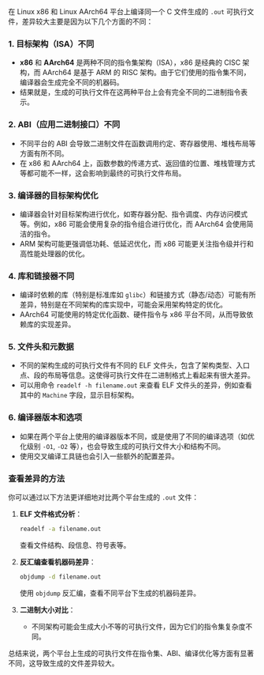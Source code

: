 在 Linux x86 和 Linux AArch64 平台上编译同一个 C 文件生成的 `.out` 可执行文件，差异较大主要是因为以下几个方面的不同：

### 1. **目标架构（ISA）不同**
   - **x86** 和 **AArch64** 是两种不同的指令集架构（ISA），x86 是经典的 CISC 架构，而 AArch64 是基于 ARM 的 RISC 架构。由于它们使用的指令集不同，编译器会生成完全不同的机器码。
   - 结果就是，生成的可执行文件在这两种平台上会有完全不同的二进制指令表示。

### 2. **ABI（应用二进制接口）不同**
   - 不同平台的 ABI 会导致二进制文件在函数调用约定、寄存器使用、堆栈布局等方面有所不同。
   - 在 x86 和 AArch64 上，函数参数的传递方式、返回值的位置、堆栈管理方式等都可能不一样，这会影响到最终的可执行文件布局。

### 3. **编译器的目标架构优化**
   - 编译器会针对目标架构进行优化，如寄存器分配、指令调度、内存访问模式等。例如，x86 可能会使用复杂的指令组合进行优化，而 AArch64 会使用简洁的指令。
   - ARM 架构可能更强调低功耗、低延迟优化，而 x86 可能更关注指令级并行和高性能处理器的优化。

### 4. **库和链接器不同**
   - 编译时依赖的库（特别是标准库如 `glibc`）和链接方式（静态/动态）可能有所差异，特别是在不同架构的库实现中，可能会采用架构特定的优化。
   - AArch64 可能使用的特定优化函数、硬件指令与 x86 平台不同，从而导致依赖库的实现差异。

### 5. **文件头和元数据**
   - 不同的架构生成的可执行文件有不同的 ELF 文件头，包含了架构类型、入口点、段的布局等信息。这使得可执行文件在二进制格式上看起来有很大差异。
   - 可以用命令 `readelf -h filename.out` 来查看 ELF 文件头的差异，例如查看其中的 `Machine` 字段，显示目标架构。

### 6. **编译器版本和选项**
   - 如果在两个平台上使用的编译器版本不同，或是使用了不同的编译选项（如优化级别 `-O1`, `-O2` 等），也会导致生成的可执行文件大小和结构不同。
   - 使用交叉编译工具链也会引入一些额外的配置差异。

### 查看差异的方法
你可以通过以下方法更详细地对比两个平台生成的 `.out` 文件：
1. **ELF 文件格式分析**：
   ```bash
   readelf -a filename.out
   ```
   查看文件结构、段信息、符号表等。
   
2. **反汇编查看机器码差异**：
   ```bash
   objdump -d filename.out
   ```
   使用 `objdump` 反汇编，查看不同平台下生成的机器码差异。

3. **二进制大小对比**：
   - 不同架构可能会生成大小不等的可执行文件，因为它们的指令集复杂度不同。
   

总结来说，两个平台上生成的可执行文件在指令集、ABI、编译优化等方面有显著不同，这导致生成的文件差异较大。